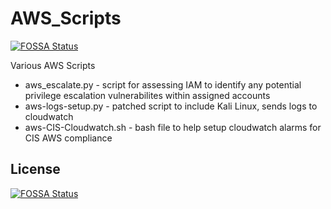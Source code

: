 # AWS_Scripts
[![FOSSA Status](https://app.fossa.io/api/projects/git%2Bgithub.com%2Fnetscylla%2FAWS_Scripts.svg?type=shield)](https://app.fossa.io/projects/git%2Bgithub.com%2Fnetscylla%2FAWS_Scripts?ref=badge_shield)

Various AWS Scripts
* aws_escalate.py - script for assessing IAM to identify any potential privilege escalation vulnerabilites within assigned accounts
* aws-logs-setup.py - patched script to include Kali Linux, sends logs to cloudwatch
* aws-CIS-Cloudwatch.sh - bash file to help setup cloudwatch alarms for CIS AWS compliance


## License
[![FOSSA Status](https://app.fossa.io/api/projects/git%2Bgithub.com%2Fnetscylla%2FAWS_Scripts.svg?type=large)](https://app.fossa.io/projects/git%2Bgithub.com%2Fnetscylla%2FAWS_Scripts?ref=badge_large)